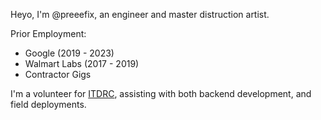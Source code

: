 Heyo, I'm @preeefix, an engineer and master distruction artist.

Prior Employment:
  - Google (2019 - 2023)
  - Walmart Labs (2017 - 2019)
  - Contractor Gigs

I'm a volunteer for [ITDRC](https://www.itdrc.org/), assisting with both backend development, and field deployments.
